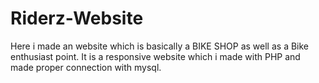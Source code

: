# Riderz-Website
Here i made an website which is basically a BIKE SHOP as well as a Bike enthusiast point. It is a responsive website which i made with PHP and made proper connection with mysql. 

